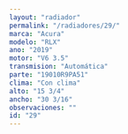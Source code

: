 ```yaml
---
layout: "radiador"
permalink: "/radiadores/29/"
marca: "Acura"
modelo: "RLX"
ano: "2019"
motor: "V6 3.5"
transmision: "Automática"
parte: "19010R9PA51"
clima: "Con clima"
alto: "15 3/4"
ancho: "30 3/16"
observaciones: ""
id: "29"
---
```


